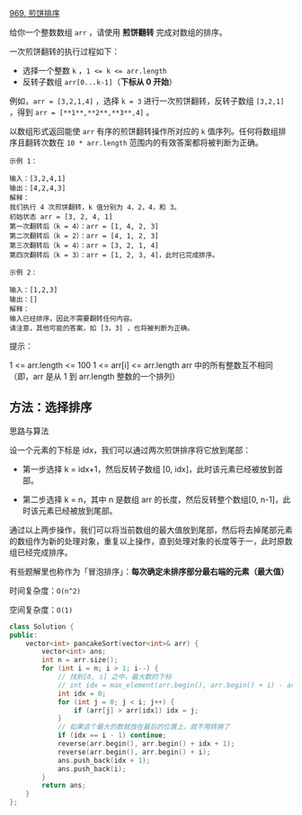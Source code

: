 [969. 煎饼排序](https://leetcode-cn.com/problems/pancake-sorting/)

给你一个整数数组 `arr` ，请使用 **煎饼翻转** 完成对数组的排序。

一次煎饼翻转的执行过程如下：

- 选择一个整数 `k` ，`1 <= k <= arr.length`
- 反转子数组 `arr[0...k-1]`（**下标从 0 开始**）

例如，`arr = [3,2,1,4]` ，选择 `k = 3` 进行一次煎饼翻转，反转子数组 `[3,2,1]` ，得到 `arr = [**1**,**2**,**3**,4]` 。

以数组形式返回能使 `arr` 有序的煎饼翻转操作所对应的 `k` 值序列。任何将数组排序且翻转次数在 `10 * arr.length` 范围内的有效答案都将被判断为正确。

```
示例 1：

输入：[3,2,4,1]
输出：[4,2,4,3]
解释：
我们执行 4 次煎饼翻转，k 值分别为 4，2，4，和 3。
初始状态 arr = [3, 2, 4, 1]
第一次翻转后（k = 4）：arr = [1, 4, 2, 3]
第二次翻转后（k = 2）：arr = [4, 1, 2, 3]
第三次翻转后（k = 4）：arr = [3, 2, 1, 4]
第四次翻转后（k = 3）：arr = [1, 2, 3, 4]，此时已完成排序。 

示例 2：

输入：[1,2,3]
输出：[]
解释：
输入已经排序，因此不需要翻转任何内容。
请注意，其他可能的答案，如 [3，3] ，也将被判断为正确。
```

 提示：

1 <= arr.length <= 100
1 <= arr[i] <= arr.length
arr 中的所有整数互不相同（即，arr 是从 1 到 arr.length 整数的一个排列）



## 方法：选择排序

思路与算法

设一个元素的下标是 idx，我们可以通过两次煎饼排序将它放到尾部：

- 第一步选择 k = idx+1，然后反转子数组 [0, idx]，此时该元素已经被放到首部。

- 第二步选择 k = n，其中 n 是数组 arr 的长度，然后反转整个数组[0, n-1]，此时该元素已经被放到尾部。

通过以上两步操作，我们可以将当前数组的最大值放到尾部，然后将去掉尾部元素的数组作为新的处理对象，重复以上操作，直到处理对象的长度等于一，此时原数组已经完成排序。

有些题解里也称作为「冒泡排序」：**每次确定未排序部分最右端的元素（最大值）**

时间复杂度：`O(n^2)`

空间复杂度：`O(1)`

```cpp
class Solution {
public:
    vector<int> pancakeSort(vector<int>& arr) {
        vector<int> ans;
        int n = arr.size();
        for (int i = n; i > 1; i--) {
            // 找到[0, i] 之中，最大数的下标
            // int idx = max_element(arr.begin(), arr.begin() + i) - arr.begin();
            int idx = 0;
            for (int j = 0; j < i; j++) {
                if (arr[j] > arr[idx]) idx = j;
            }
            // 如果这个最大的数就放在最后的位置上，就不用转换了
            if (idx == i - 1) continue;
            reverse(arr.begin(), arr.begin() + idx + 1);
            reverse(arr.begin(), arr.begin() + i);
            ans.push_back(idx + 1);
            ans.push_back(i);
        }
        return ans;
    }
};
```